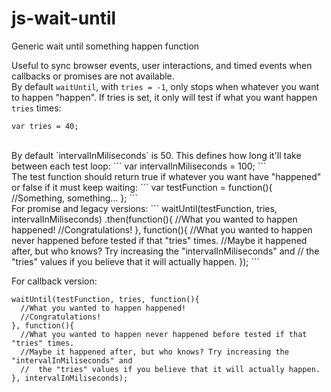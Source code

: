 # js-wait-until
Generic wait until something happen function

Useful to sync browser events, user interactions, and timed events when callbacks or promises are not available.
<br />
By default `waitUntil`, with `tries = -1`, only stops when whatever you want to happen "happen".
If tries is set, it only will test if what you want happen `tries` times:
```
var tries = 40;
```
<br />
By default `intervalInMiliseconds` is 50.
This defines how long it'll take between each test loop:
```
var intervalInMiliseconds = 100;
```
<br />
The test function should return true if whatever you want have "happened" or false if it must keep waiting:
```
var testFunction = function(){
  //Something, something...
};
```
<br />
For promise and legacy versions:
```
waitUntil(testFunction, tries, intervalInMiliseconds)
.then(function(){
  //What you wanted to happen happened!
  //Congratulations!
}, function(){
  //What you wanted to happen never happened before tested if that "tries" times. 
  //Maybe it happened after, but who knows? Try increasing the "intervalInMiliseconds" and
  //  the "tries" values if you believe that it will actually happen.
});
```

For callback version:
```
waitUntil(testFunction, tries, function(){
  //What you wanted to happen happened!
  //Congratulations!
}, function(){
  //What you wanted to happen never happened before tested if that "tries" times. 
  //Maybe it happened after, but who knows? Try increasing the "intervalInMiliseconds" and
  //  the "tries" values if you believe that it will actually happen.
}, intervalInMiliseconds);
```
